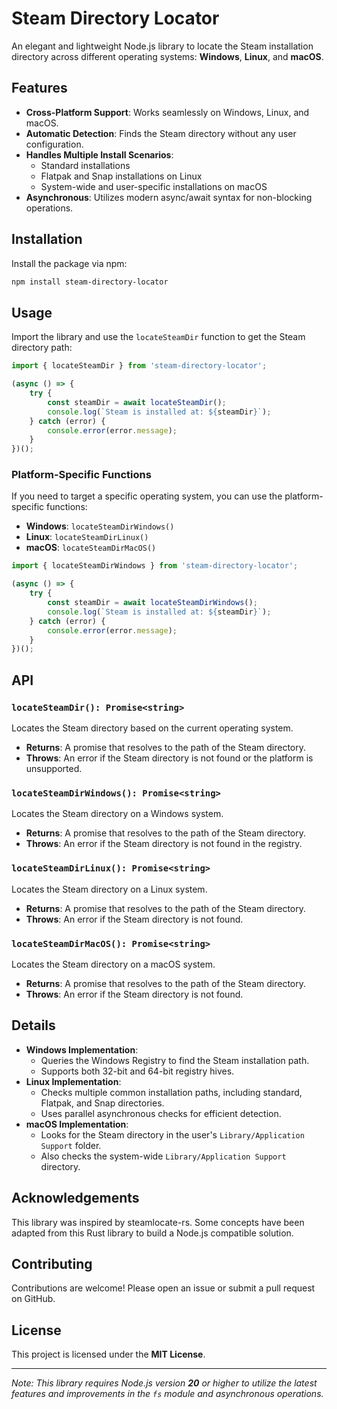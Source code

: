 
# Steam Directory Locator

An elegant and lightweight Node.js library to locate the Steam installation directory across different operating systems: **Windows**, **Linux**, and **macOS**.

## Features

- **Cross-Platform Support**: Works seamlessly on Windows, Linux, and macOS.
- **Automatic Detection**: Finds the Steam directory without any user configuration.
- **Handles Multiple Install Scenarios**:
  - Standard installations
  - Flatpak and Snap installations on Linux
  - System-wide and user-specific installations on macOS
- **Asynchronous**: Utilizes modern async/await syntax for non-blocking operations.

## Installation

Install the package via npm:

```bash
npm install steam-directory-locator
```

## Usage

Import the library and use the `locateSteamDir` function to get the Steam directory path:

```typescript
import { locateSteamDir } from 'steam-directory-locator';

(async () => {
    try {
        const steamDir = await locateSteamDir();
        console.log(`Steam is installed at: ${steamDir}`);
    } catch (error) {
        console.error(error.message);
    }
})();
```

### Platform-Specific Functions

If you need to target a specific operating system, you can use the platform-specific functions:

- **Windows**: `locateSteamDirWindows()`
- **Linux**: `locateSteamDirLinux()`
- **macOS**: `locateSteamDirMacOS()`

```typescript
import { locateSteamDirWindows } from 'steam-directory-locator';

(async () => {
    try {
        const steamDir = await locateSteamDirWindows();
        console.log(`Steam is installed at: ${steamDir}`);
    } catch (error) {
        console.error(error.message);
    }
})();
```

## API

### `locateSteamDir(): Promise<string>`

Locates the Steam directory based on the current operating system.

- **Returns**: A promise that resolves to the path of the Steam directory.
- **Throws**: An error if the Steam directory is not found or the platform is unsupported.

### `locateSteamDirWindows(): Promise<string>`

Locates the Steam directory on a Windows system.

- **Returns**: A promise that resolves to the path of the Steam directory.
- **Throws**: An error if the Steam directory is not found in the registry.

### `locateSteamDirLinux(): Promise<string>`

Locates the Steam directory on a Linux system.

- **Returns**: A promise that resolves to the path of the Steam directory.
- **Throws**: An error if the Steam directory is not found.

### `locateSteamDirMacOS(): Promise<string>`

Locates the Steam directory on a macOS system.

- **Returns**: A promise that resolves to the path of the Steam directory.
- **Throws**: An error if the Steam directory is not found.

## Details

- **Windows Implementation**:
  - Queries the Windows Registry to find the Steam installation path.
  - Supports both 32-bit and 64-bit registry hives.
- **Linux Implementation**:
  - Checks multiple common installation paths, including standard, Flatpak, and Snap directories.
  - Uses parallel asynchronous checks for efficient detection.
- **macOS Implementation**:
  - Looks for the Steam directory in the user's `Library/Application Support` folder.
  - Also checks the system-wide `Library/Application Support` directory.

## Acknowledgements

This library was inspired by steamlocate-rs. Some concepts have been adapted from this Rust library to build a Node.js compatible solution.

## Contributing

Contributions are welcome! Please open an issue or submit a pull request on GitHub.

## License

This project is licensed under the **MIT License**.

---

*Note: This library requires Node.js version **20** or higher to utilize the latest features and improvements in the `fs` module and asynchronous operations.*